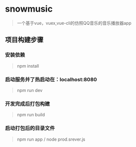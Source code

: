 # snowmusic

> 一个基于vue，vuex,vue-cli的仿照QQ音乐的音乐播放器app

## 项目构建步骤

### 安装依赖

> npm install

### 启动服务并了热启动在：localhost:8080

> npm run dev

### 开发完成后打包构建

> npm run build

### 启动打包后的目录文件

> npm run app / node prod.srever.js
